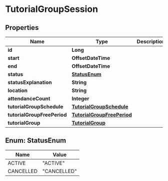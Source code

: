 

# TutorialGroupSession


## Properties

| Name | Type | Description | Notes |
|------------ | ------------- | ------------- | -------------|
|**id** | **Long** |  |  [optional] |
|**start** | **OffsetDateTime** |  |  [optional] |
|**end** | **OffsetDateTime** |  |  [optional] |
|**status** | [**StatusEnum**](#StatusEnum) |  |  [optional] |
|**statusExplanation** | **String** |  |  [optional] |
|**location** | **String** |  |  [optional] |
|**attendanceCount** | **Integer** |  |  [optional] |
|**tutorialGroupSchedule** | [**TutorialGroupSchedule**](TutorialGroupSchedule.md) |  |  [optional] |
|**tutorialGroupFreePeriod** | [**TutorialGroupFreePeriod**](TutorialGroupFreePeriod.md) |  |  [optional] |
|**tutorialGroup** | [**TutorialGroup**](TutorialGroup.md) |  |  [optional] |



## Enum: StatusEnum

| Name | Value |
|---- | -----|
| ACTIVE | &quot;ACTIVE&quot; |
| CANCELLED | &quot;CANCELLED&quot; |



